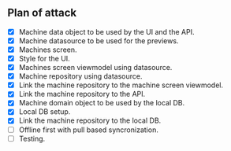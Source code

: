 ## Plan of attack

- [x] Machine data object to be used by the UI and the API.
- [x] Machine datasource to be used for the previews.
- [x] Machines screen.
- [x] Style for the UI.
- [x] Machines screen viewmodel using datasource.
- [x] Machine repository using datasource. 
- [x] Link the machine repository to the machine screen viewmodel.
- [x] Link the machine repository to the API.
- [x] Machine domain object to be used by the local DB.
- [x] Local DB setup.
- [x] Link the machine repository to the local DB.
- [ ] Offline first with pull based syncronization.
- [ ] Testing.
